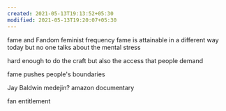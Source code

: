 ```yaml
---
created: 2021-05-13T19:13:52+05:30
modified: 2021-05-13T19:20:07+05:30
---
```


fame and Fandom feminist frequency
fame is attainable in a different way today but no one talks about the mental stress

hard enough to do the craft but also the access that people demand

fame pushes people's boundaries

Jay Baldwin medejin? amazon documentary

fan entitlement


